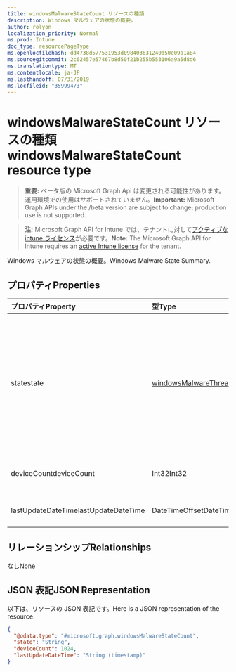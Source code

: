 ```yaml
---
title: windowsMalwareStateCount リソースの種類
description: Windows マルウェアの状態の概要。
author: rolyon
localization_priority: Normal
ms.prod: Intune
doc_type: resourcePageType
ms.openlocfilehash: dd4738d577531953d098403631240d50e09a1a84
ms.sourcegitcommit: 2c62457e57467b8d50f21b255b553106a9a5d8d6
ms.translationtype: MT
ms.contentlocale: ja-JP
ms.lasthandoff: 07/31/2019
ms.locfileid: "35999473"
---
```

# <a name="windowsmalwarestatecount-resource-type"></a><span data-ttu-id="92e0a-103">windowsMalwareStateCount リソースの種類</span><span class="sxs-lookup"><span data-stu-id="92e0a-103">windowsMalwareStateCount resource type</span></span>

> <span data-ttu-id="92e0a-104">**重要:** ベータ版の Microsoft Graph Api は変更される可能性があります。運用環境での使用はサポートされていません。</span><span class="sxs-lookup"><span data-stu-id="92e0a-104">**Important:** Microsoft Graph APIs under the /beta version are subject to change; production use is not supported.</span></span>

> <span data-ttu-id="92e0a-105">**注:** Microsoft Graph API for Intune では、テナントに対して[アクティブな intune ライセンス](https://go.microsoft.com/fwlink/?linkid=839381)が必要です。</span><span class="sxs-lookup"><span data-stu-id="92e0a-105">**Note:** The Microsoft Graph API for Intune requires an [active Intune license](https://go.microsoft.com/fwlink/?linkid=839381) for the tenant.</span></span>

<span data-ttu-id="92e0a-106">Windows マルウェアの状態の概要。</span><span class="sxs-lookup"><span data-stu-id="92e0a-106">Windows Malware State Summary.</span></span>

## <a name="properties"></a><span data-ttu-id="92e0a-107">プロパティ</span><span class="sxs-lookup"><span data-stu-id="92e0a-107">Properties</span></span>
|<span data-ttu-id="92e0a-108">プロパティ</span><span class="sxs-lookup"><span data-stu-id="92e0a-108">Property</span></span>|<span data-ttu-id="92e0a-109">型</span><span class="sxs-lookup"><span data-stu-id="92e0a-109">Type</span></span>|<span data-ttu-id="92e0a-110">説明</span><span class="sxs-lookup"><span data-stu-id="92e0a-110">Description</span></span>|
|:---|:---|:---|
|<span data-ttu-id="92e0a-111">state</span><span class="sxs-lookup"><span data-stu-id="92e0a-111">state</span></span>|[<span data-ttu-id="92e0a-112">windowsMalwareThreatState</span><span class="sxs-lookup"><span data-stu-id="92e0a-112">windowsMalwareThreatState</span></span>](../resources/intune-devices-windowsmalwarethreatstate.md)|<span data-ttu-id="92e0a-113">マルウェアの脅威の状態。</span><span class="sxs-lookup"><span data-stu-id="92e0a-113">Malware Threat State.</span></span> <span data-ttu-id="92e0a-114">使用可能な値は、`active`、`actionFailed`、`manualStepsRequired`、`fullScanRequired`、`rebootRequired`、`remediatedWithNonCriticalFailures`、`quarantined`、`removed`、`cleaned`、`allowed`、`noStatusCleared` です。</span><span class="sxs-lookup"><span data-stu-id="92e0a-114">Possible values are: `active`, `actionFailed`, `manualStepsRequired`, `fullScanRequired`, `rebootRequired`, `remediatedWithNonCriticalFailures`, `quarantined`, `removed`, `cleaned`, `allowed`, `noStatusCleared`.</span></span>|
|<span data-ttu-id="92e0a-115">deviceCount</span><span class="sxs-lookup"><span data-stu-id="92e0a-115">deviceCount</span></span>|<span data-ttu-id="92e0a-116">Int32</span><span class="sxs-lookup"><span data-stu-id="92e0a-116">Int32</span></span>|<span data-ttu-id="92e0a-117">このマルウェアの状態に対してマルウェアが検出されるデバイスの数</span><span class="sxs-lookup"><span data-stu-id="92e0a-117">Count of devices with malware detections for this malware State</span></span>|
|<span data-ttu-id="92e0a-118">lastUpdateDateTime</span><span class="sxs-lookup"><span data-stu-id="92e0a-118">lastUpdateDateTime</span></span>|<span data-ttu-id="92e0a-119">DateTimeOffset</span><span class="sxs-lookup"><span data-stu-id="92e0a-119">DateTimeOffset</span></span>|<span data-ttu-id="92e0a-120">デバイス数の最終更新のタイムスタンプ (UTC)</span><span class="sxs-lookup"><span data-stu-id="92e0a-120">The Timestamp of the last update for the device count in UTC</span></span>|

## <a name="relationships"></a><span data-ttu-id="92e0a-121">リレーションシップ</span><span class="sxs-lookup"><span data-stu-id="92e0a-121">Relationships</span></span>
<span data-ttu-id="92e0a-122">なし</span><span class="sxs-lookup"><span data-stu-id="92e0a-122">None</span></span>

## <a name="json-representation"></a><span data-ttu-id="92e0a-123">JSON 表記</span><span class="sxs-lookup"><span data-stu-id="92e0a-123">JSON Representation</span></span>
<span data-ttu-id="92e0a-124">以下は、リソースの JSON 表記です。</span><span class="sxs-lookup"><span data-stu-id="92e0a-124">Here is a JSON representation of the resource.</span></span>
<!-- {
  "blockType": "resource",
  "@odata.type": "microsoft.graph.windowsMalwareStateCount"
}
-->
``` json
{
  "@odata.type": "#microsoft.graph.windowsMalwareStateCount",
  "state": "String",
  "deviceCount": 1024,
  "lastUpdateDateTime": "String (timestamp)"
}
```





